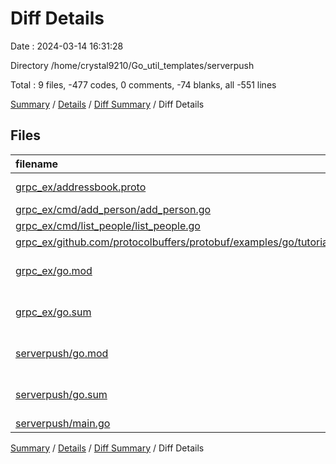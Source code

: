 # Diff Details

Date : 2024-03-14 16:31:28

Directory /home/crystal9210/Go_util_templates/serverpush

Total : 9 files,  -477 codes, 0 comments, -74 blanks, all -551 lines

[Summary](results.md) / [Details](details.md) / [Diff Summary](diff.md) / Diff Details

## Files
| filename | language | code | comment | blank | total |
| :--- | :--- | ---: | ---: | ---: | ---: |
| [grpc_ex/addressbook.proto](/grpc_ex/addressbook.proto) | Protocol Buffers | -45 | 0 | -12 | -57 |
| [grpc_ex/cmd/add_person/add_person.go](/grpc_ex/cmd/add_person/add_person.go) | Go | -116 | 0 | -17 | -133 |
| [grpc_ex/cmd/list_people/list_people.go](/grpc_ex/cmd/list_people/list_people.go) | Go | -54 | 0 | -12 | -66 |
| [grpc_ex/github.com/protocolbuffers/protobuf/examples/go/tutorialpb/addressbook.pb.go](/grpc_ex/github.com/protocolbuffers/protobuf/examples/go/tutorialpb/addressbook.pb.go) | Go | -355 | 0 | -50 | -405 |
| [grpc_ex/go.mod](/grpc_ex/go.mod) | Go Module File | -3 | 0 | -3 | -6 |
| [grpc_ex/go.sum](/grpc_ex/go.sum) | Go Checksum File | -8 | 0 | -1 | -9 |
| [serverpush/go.mod](/serverpush/go.mod) | Go Module File | 14 | 0 | 4 | 18 |
| [serverpush/go.sum](/serverpush/go.sum) | Go Checksum File | 31 | 0 | 1 | 32 |
| [serverpush/main.go](/serverpush/main.go) | Go | 59 | 0 | 16 | 75 |

[Summary](results.md) / [Details](details.md) / [Diff Summary](diff.md) / Diff Details